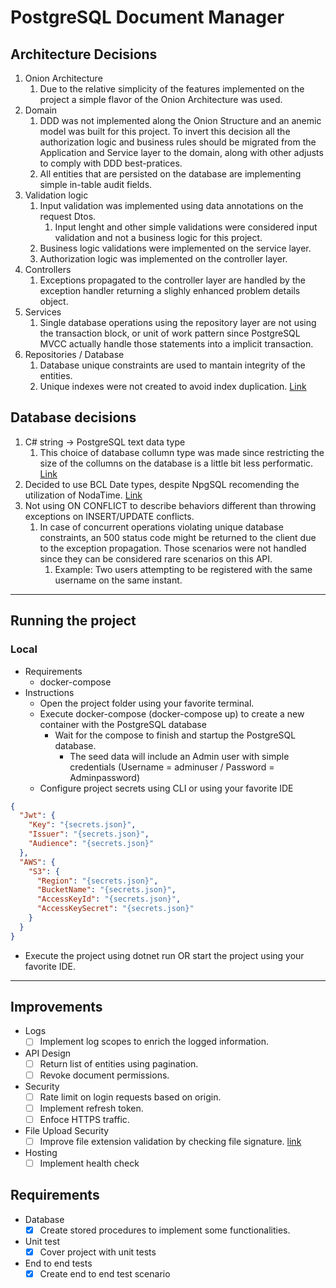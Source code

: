 # PostgreSQL Document Manager


## Architecture Decisions

1. Onion Architecture
	1. Due to the relative simplicity of the features implemented on the project a simple flavor of the Onion Architecture was used.
2. Domain 
	1. DDD was not implemented along the Onion Structure and an anemic model was built for this project. To invert this decision all the authorization logic and business rules should be migrated from the Application and Service layer to the domain, along with other adjusts to comply with DDD best-pratices.
	2. All entities that are persisted on the database are implementing simple in-table audit fields.
3. Validation logic
	1. Input validation was implemented using data annotations on the request Dtos.
		1. Input lenght and other simple validations were considered input validation and not a business logic for this project.
	3. Business logic validations were implemented on the service layer.
	4. Authorization logic was implemented on the controller layer.
4. Controllers
    1. Exceptions propagated to the controller layer are handled by the exception handler returning a slighly enhanced problem details object.
5. Services
	1. Single database operations using the repository layer are not using the transaction block, or unit of work pattern since PostgreSQL MVCC actually handle those statements into a implicit transaction.
6. Repositories / Database
	1. Database unique constraints are used to mantain integrity of the entities.
	2. Unique indexes were not created to avoid index duplication. [Link](https://www.postgresql.org/docs/current/indexes-unique.html#:~:text=PostgreSQL%20automatically%20creates%20a%20unique,mechanism%20that%20enforces%20the%20constraint.)

## Database decisions

1. C# string -> PostgreSQL text data type
	1. This choice of database collumn type was made since restricting the size of the collumns on the database is a little bit less performatic.
	[Link](https://www.postgresql.org/docs/current/datatype-character.html)
2. Decided to use BCL Date types, despite NpgSQL recomending the utilization of NodaTime. [Link](https://www.npgsql.org/doc/types/nodatime.html?tabs=datasource)
3. Not using ON CONFLICT to describe behaviors different than throwing exceptions on INSERT/UPDATE conflicts.
    1. In case of concurrent operations violating unique database constraints, an 500 status code might be returned to the client due to the exception propagation. Those scenarios were not handled since they can be considered rare scenarios on this API.
		1. Example: Two users attempting to be registered with the same username on the same instant.

---

## Running the project

### Local
 
 - Requirements
	- docker-compose
 - Instructions
    - Open the project folder using your favorite terminal.
	- Execute docker-compose (docker-compose up) to create a new container with the PostgreSQL database
	  - Wait for the compose to finish and startup the PostgreSQL database.
	    - The seed data will include an Admin user with simple credentials (Username = adminuser / Password = Adminpassword)
	- Configure project secrets using CLI or using your favorite IDE

```json
{
  "Jwt": {
    "Key": "{secrets.json}",
    "Issuer": "{secrets.json}",
    "Audience": "{secrets.json}"
  },
  "AWS": {
    "S3": {
      "Region": "{secrets.json}",
      "BucketName": "{secrets.json}",
      "AccessKeyId": "{secrets.json}",
      "AccessKeySecret": "{secrets.json}"
    }
  }
}
```


- Execute the project using dotnet run OR start the project using your favorite IDE.


--- 

## Improvements

- Logs
    - [ ] Implement log scopes to enrich the logged information.
- API Design
	- [ ] Return list of entities using pagination.
	- [ ] Revoke document permissions.
- Security
    - [ ] Rate limit on login requests based on origin.
	- [ ] Implement refresh token.
	- [ ] Enfoce HTTPS traffic.
- File Upload Security
	- [ ] Improve file extension validation by checking file signature. [link](https://learn.microsoft.com/en-us/aspnet/core/mvc/models/file-uploads?view=aspnetcore-7.0#file-signature-validation)
- Hosting
    - [ ] Implement health check

## Requirements
- Database
    - [x] Create stored procedures to implement some functionalities.
- Unit test
    - [x] Cover project with unit tests
- End to end tests
    - [x] Create end to end test scenario